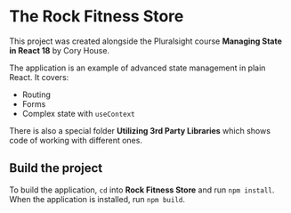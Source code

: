 # The Rock Fitness Store
This project was created alongside the Pluralsight course **Managing State in React 18** by Cory House.

The application is an example of advanced state management in plain React. It covers:
- Routing
- Forms
- Complex state with ```useContext```

There is also a special folder **Utilizing 3rd Party Libraries** which shows code of working with different ones.

## Build the project
To build the application, ```cd``` into **Rock Fitness Store** and run ```npm install```. When the application is installed, run ```npm build```. 
